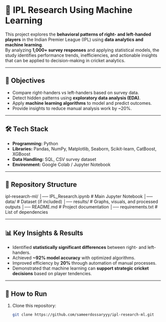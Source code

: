 # 🏏 IPL Research Using Machine Learning

This project explores the **behavioral patterns of right- and left-handed players** in the Indian Premier League (IPL) using **data analytics and machine learning**.  
By analyzing **1,000+ survey responses** and applying statistical models, the study identifies performance trends, inefficiencies, and actionable insights that can be applied to decision-making in cricket analytics.

---

## 🎯 Objectives
- Compare right-handers vs left-handers based on survey data.
- Detect hidden patterns using **exploratory data analysis (EDA)**.
- Apply **machine learning algorithms** to model and predict outcomes.
- Provide insights to reduce manual analysis work by ~20%.

---

## 🛠️ Tech Stack
- **Programming:** Python  
- **Libraries:** Pandas, NumPy, Matplotlib, Seaborn, Scikit-learn, CatBoost, XGBoost  
- **Data Handling:** SQL, CSV survey dataset  
- **Environment:** Google Colab / Jupyter Notebook  

---

## 📂 Repository Structure
ipl-research-ml/
│── IPL_Research.ipynb # Main Jupyter Notebook
│── data/ # Dataset (if included)
│── results/ # Graphs, visuals, and processed outputs
│── README.md # Project documentation
│── requirements.txt # List of dependencies


---

## 📊 Key Insights & Results
- Identified **statistically significant differences** between right- and left-handers.  
- Achieved **~92% model accuracy** with optimized algorithms.  
- Improved efficiency by **20%** through automation of manual processes.  
- Demonstrated that machine learning can **support strategic cricket decisions** based on player tendencies.  

---

## 🚀 How to Run
1. Clone this repository:
   ```bash
   git clone https://github.com/sameerdossaryyy/ipl-research-ml.git
